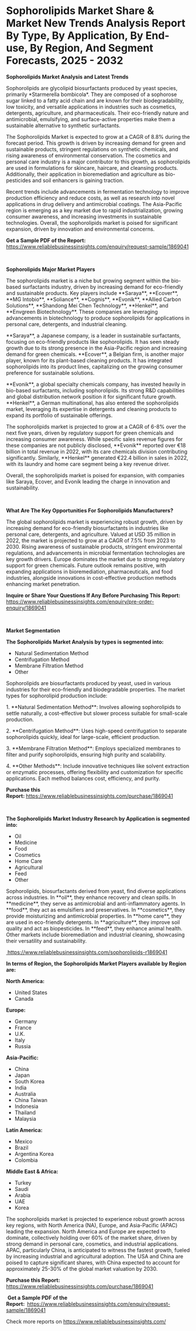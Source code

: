 <p><h1>Sophorolipids Market Share & Market New Trends Analysis Report By Type, By Application, By End-use, By Region, And Segment Forecasts, 2025 - 2032</h1></p><p><strong>Sophorolipids Market Analysis and Latest Trends</strong></p>
<p><p>Sophorolipids are glycolipid biosurfactants produced by yeast species, primarily *Starmerella bombicola*. They are composed of a sophorose sugar linked to a fatty acid chain and are known for their biodegradability, low toxicity, and versatile applications in industries such as cosmetics, detergents, agriculture, and pharmaceuticals. Their eco-friendly nature and antimicrobial, emulsifying, and surface-active properties make them a sustainable alternative to synthetic surfactants.</p><p>The Sophorolipids Market is expected to grow at a CAGR of 8.8% during the forecast period. This growth is driven by increasing demand for green and sustainable products, stringent regulations on synthetic chemicals, and rising awareness of environmental conservation. The cosmetics and personal care industry is a major contributor to this growth, as sophorolipids are used in formulations for skincare, haircare, and cleansing products. Additionally, their application in bioremediation and agriculture as bio-pesticides and soil enhancers is gaining traction.</p><p>Recent trends include advancements in fermentation technology to improve production efficiency and reduce costs, as well as research into novel applications in drug delivery and antimicrobial coatings. The Asia-Pacific region is emerging as a key market due to rapid industrialization, growing consumer awareness, and increasing investments in sustainable technologies. Overall, the sophorolipids market is poised for significant expansion, driven by innovation and environmental concerns.</p></p>
<p><strong>Get a Sample PDF of the Report:&nbsp;</strong> <a href="https://www.reliablebusinessinsights.com/enquiry/request-sample/1869041?utm_campaign=2098&utm_medium=2&utm_source=Github&utm_content=ia&utm_term=25012025&utm_id=sophorolipids">https://www.reliablebusinessinsights.com/enquiry/request-sample/1869041</a></p>
<p>&nbsp;</p>
<p><strong>Sophorolipids Major Market Players</strong></p>
<p><p>The sophorolipids market is a niche but growing segment within the bio-based surfactants industry, driven by increasing demand for eco-friendly and sustainable products. Key players include **Saraya**, **Ecover**, **MG Intobio**, **Soliance**, **Cognis**, **Evonik**, **Allied Carbon Solutions**, **Shandong Mei Chen Technology**, **Henkel**, and **Envgreen Biotechnology**. These companies are leveraging advancements in biotechnology to produce sophorolipids for applications in personal care, detergents, and industrial cleaning.</p><p>**Saraya**, a Japanese company, is a leader in sustainable surfactants, focusing on eco-friendly products like sophorolipids. It has seen steady growth due to its strong presence in the Asia-Pacific region and increasing demand for green chemicals. **Ecover**, a Belgian firm, is another major player, known for its plant-based cleaning products. It has integrated sophorolipids into its product lines, capitalizing on the growing consumer preference for sustainable solutions.</p><p>**Evonik**, a global specialty chemicals company, has invested heavily in bio-based surfactants, including sophorolipids. Its strong R&D capabilities and global distribution network position it for significant future growth. **Henkel**, a German multinational, has also entered the sophorolipids market, leveraging its expertise in detergents and cleaning products to expand its portfolio of sustainable offerings.</p><p>The sophorolipids market is projected to grow at a CAGR of 6-8% over the next five years, driven by regulatory support for green chemicals and increasing consumer awareness. While specific sales revenue figures for these companies are not publicly disclosed, **Evonik** reported over €18 billion in total revenue in 2022, with its care chemicals division contributing significantly. Similarly, **Henkel** generated €22.4 billion in sales in 2022, with its laundry and home care segment being a key revenue driver.</p><p>Overall, the sophorolipids market is poised for expansion, with companies like Saraya, Ecover, and Evonik leading the charge in innovation and sustainability.</p></p>
<p>&nbsp;</p>
<p><strong>What Are The Key Opportunities For Sophorolipids Manufacturers?</strong></p>
<p><p>The global sophorolipids market is experiencing robust growth, driven by increasing demand for eco-friendly biosurfactants in industries like personal care, detergents, and agriculture. Valued at USD 35 million in 2022, the market is projected to grow at a CAGR of 7.5% from 2023 to 2030. Rising awareness of sustainable products, stringent environmental regulations, and advancements in microbial fermentation technologies are key growth drivers. Europe dominates the market due to strong regulatory support for green chemicals. Future outlook remains positive, with expanding applications in bioremediation, pharmaceuticals, and food industries, alongside innovations in cost-effective production methods enhancing market penetration.</p></p>
<p><strong>Inquire or Share Your Questions If Any Before Purchasing This Report:</strong> <a href="https://www.reliablebusinessinsights.com/enquiry/pre-order-enquiry/1869041?utm_campaign=2098&utm_medium=2&utm_source=Github&utm_content=ia&utm_term=25012025&utm_id=sophorolipids">https://www.reliablebusinessinsights.com/enquiry/pre-order-enquiry/1869041</a></p>
<p>&nbsp;</p>
<p><strong>Market Segmentation</strong></p>
<p><strong>The Sophorolipids Market Analysis by types is segmented into:</strong></p>
<p><ul><li>Natural Sedimentation Method</li><li>Centrifugation Method</li><li>Membrane Filtration Method</li><li>Other</li></ul></p>
<p><p>Sophorolipids are biosurfactants produced by yeast, used in various industries for their eco-friendly and biodegradable properties. The market types for sophorolipid production include:</p><p>1. **Natural Sedimentation Method**: Involves allowing sophorolipids to settle naturally, a cost-effective but slower process suitable for small-scale production.  </p><p>2. **Centrifugation Method**: Uses high-speed centrifugation to separate sophorolipids quickly, ideal for large-scale, efficient production.  </p><p>3. **Membrane Filtration Method**: Employs specialized membranes to filter and purify sophorolipids, ensuring high purity and scalability.  </p><p>4. **Other Methods**: Include innovative techniques like solvent extraction or enzymatic processes, offering flexibility and customization for specific applications. Each method balances cost, efficiency, and purity.</p></p>
<p><strong>Purchase this Report:&nbsp;</strong><a href="https://www.reliablebusinessinsights.com/purchase/1869041?utm_campaign=2098&utm_medium=2&utm_source=Github&utm_content=ia&utm_term=25012025&utm_id=sophorolipids">https://www.reliablebusinessinsights.com/purchase/1869041</a></p>
<p>&nbsp;</p>
<p><strong>The Sophorolipids Market Industry Research by Application is segmented into:</strong></p>
<p><ul><li>Oil</li><li>Medicine</li><li>Food</li><li>Cosmetics</li><li>Home Care</li><li>Agricultural</li><li>Feed</li><li>Other</li></ul></p>
<p><p>Sophorolipids, biosurfactants derived from yeast, find diverse applications across industries. In **oil**, they enhance recovery and clean spills. In **medicine**, they serve as antimicrobial and anti-inflammatory agents. In **food**, they act as emulsifiers and preservatives. In **cosmetics**, they provide moisturizing and antimicrobial properties. In **home care**, they are used in eco-friendly detergents. In **agriculture**, they improve soil quality and act as biopesticides. In **feed**, they enhance animal health. Other markets include bioremediation and industrial cleaning, showcasing their versatility and sustainability.</p></p>
<p><a href="https://www.reliablebusinessinsights.com/sophorolipids-r1869041?utm_campaign=2098&utm_medium=2&utm_source=Github&utm_content=ia&utm_term=25012025&utm_id=sophorolipids">&nbsp;https://www.reliablebusinessinsights.com/sophorolipids-r1869041</a></p>
<p><strong>In terms of Region, the Sophorolipids Market Players available by Region are:</strong></p>
<p>
    <p> <strong> North America: </strong>
        <ul>
            <li>United States</li>
            <li>Canada</li>
        </ul>
        </p> 
    <p> <strong> Europe: </strong>
        <ul>
            <li>Germany</li>
            <li>France</li>
            <li>U.K.</li>
            <li>Italy</li>
            <li>Russia</li>
        </ul>
        </p> 
    <p> <strong> Asia-Pacific: </strong>
        <ul>
            <li>China</li>
            <li>Japan</li>
            <li>South Korea</li>
            <li>India</li>
            <li>Australia</li>
            <li>China Taiwan</li>
            <li>Indonesia</li>
            <li>Thailand</li>
            <li>Malaysia</li>
        </ul>
        </p> 
    <p> <strong> Latin America: </strong>
        <ul>
            <li>Mexico</li>
            <li>Brazil</li>
            <li>Argentina Korea</li>
            <li>Colombia</li>
        </ul>
        </p> 
    <p> <strong> Middle East & Africa: </strong>
        <ul>
            <li>Turkey</li>
            <li>Saudi</li>
            <li>Arabia</li>
            <li>UAE</li>
            <li>Korea</li>
        </ul>
    </p>
    </p>
<p><p>The sophorolipids market is projected to experience robust growth across key regions, with North America (NA), Europe, and Asia-Pacific (APAC) leading the expansion. North America and Europe are expected to dominate, collectively holding over 60% of the market share, driven by strong demand in personal care, cosmetics, and industrial applications. APAC, particularly China, is anticipated to witness the fastest growth, fueled by increasing industrial and agricultural adoption. The USA and China are poised to capture significant shares, with China expected to account for approximately 25-30% of the global market valuation by 2030.</p></p>
<p><strong>Purchase this Report: </strong><a href="https://www.reliablebusinessinsights.com/purchase/1869041?utm_campaign=2098&utm_medium=2&utm_source=Github&utm_content=ia&utm_term=25012025&utm_id=sophorolipids">https://www.reliablebusinessinsights.com/purchase/1869041</a></p>
<p>&nbsp;<strong>Get a Sample PDF of the Report:&nbsp;&nbsp;</strong><a href="https://www.reliablebusinessinsights.com/enquiry/request-sample/1869041?utm_campaign=2098&utm_medium=2&utm_source=Github&utm_content=ia&utm_term=25012025&utm_id=sophorolipids">https://www.reliablebusinessinsights.com/enquiry/request-sample/1869041</a></p>
<p><strong></strong></p>
<p>Check more reports on <a href="https://www.reliablebusinessinsights.com/?utm_campaign=2098&utm_medium=2&utm_source=Github&utm_content=ia&utm_term=25012025&utm_id=sophorolipids">https://www.reliablebusinessinsights.com/</a></p>